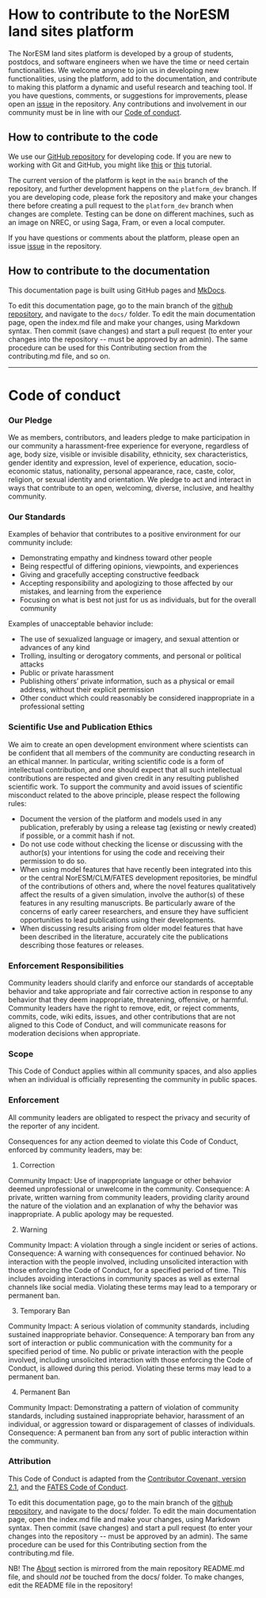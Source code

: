 # How to contribute to the NorESM land sites platform

The NorESM land sites platform is developed by a group of students, postdocs, and software engineers when we have the time or need certain functionalities. We welcome anyone to join us in developing new functionalities, using the platform, add to the documentation, and contribute to making this platform a dynamic and useful research and teaching tool. If you have questions, comments, or suggestions for improvements, please open an [issue](https://github.com/NorESMhub/NorESM_LandSites_Platform/issues) in the repository. Any contributions and involvement in our community must be in line with our [Code of conduct](https://noresmhub.github.io/NorESM_LandSites_Platform/contributing/#code-of-conduct).

## How to contribute to the code

We use our [GitHub repository](https://github.com/NorESMhub/NorESM_LandSites_Platform) for developing code. If you are new to working with Git and GitHub, you might like [this](https://kbroman.org/github_tutorial/ "a minimalist intro") or [this](https://docs.github.com/en/get-started/quickstart/hello-world "GitHub's own tutorial") tutorial. 

The current version of the platform is kept in the `main` branch of the repository, and further development happens on the `platform_dev` branch. If you are developing code, please fork the repository and make your changes there before creating a pull request to the `platform_dev` branch when changes are complete. Testing can be done on different machines, such as an image on NREC, or using Saga, Fram, or even a local computer. 

If you have questions or comments about the platform, please open an issue [issue](https://github.com/NorESMhub/NorESM_LandSites_Platform/issues) in the repository.



## How to contribute to the documentation

This documentation page is built using GitHub pages and [MkDocs](https://www.mkdocs.org/). 


To edit this documentation page, go to the main branch of the [github repository](https://github.com/NorESMhub/NorESM_LandSites_Platform), and navigate to the `docs/` folder. To edit the main documentation page, open the index.md file and make your changes, using Markdown syntax. Then commit (save changes) and start a pull request (to enter your changes into the repository -- must be approved by an admin). The same procedure can be used for this Contributing section from the contributing.md file, and so on.

--------------------------

# Code of conduct

### Our Pledge

We as members, contributors, and leaders pledge to make participation in our community a harassment-free experience for everyone, regardless of age, body size, visible or invisible disability, ethnicity, sex characteristics, gender identity and expression, level of experience, education, socio-economic status, nationality, personal appearance, race, caste, color, religion, or sexual identity and orientation. We pledge to act and interact in ways that contribute to an open, welcoming, diverse, inclusive, and healthy community.

### Our Standards

Examples of behavior that contributes to a positive environment for our community include:

- Demonstrating empathy and kindness toward other people
- Being respectful of differing opinions, viewpoints, and experiences
- Giving and gracefully accepting constructive feedback
- Accepting responsibility and apologizing to those affected by our mistakes, and learning from the experience
- Focusing on what is best not just for us as individuals, but for the overall community

Examples of unacceptable behavior include:

- The use of sexualized language or imagery, and sexual attention or advances of any kind
- Trolling, insulting or derogatory comments, and personal or political attacks
- Public or private harassment
- Publishing others’ private information, such as a physical or email address, without their explicit permission
- Other conduct which could reasonably be considered inappropriate in a professional setting

### Scientific Use and Publication Ethics

We aim to create an open development environment where scientists can be confident that all members of the community are conducting research in an ethical manner. In particular, writing scientific code is a form of intellectual contribution, and one should expect that all such intellectual contributions are respected and given credit in any resulting published scientific work. To support the community and avoid issues of scientific misconduct related to the above principle, please respect the following rules:

- Document the version of the platform and models used in any publication, preferably by using a release tag (existing or newly created) if possible, or a commit hash if not.
- Do not use code without checking the license or discussing with the author(s) your intentions for using the code and receiving their permission to do so.
- When using model features that have recently been integrated into this or the central NorESM/CLM/FATES development repositories, be mindful of the contributions of others and, where the novel features qualitatively affect the results of a given simulation, involve the author(s) of these features in any resulting manuscripts. Be particularly aware of the concerns of early career researchers, and ensure they have sufficient opportunities to lead publications using their developments.
- When discussing results arising from older model features that have been described in the literature, accurately cite the publications describing those features or releases. 

### Enforcement Responsibilities

Community leaders should clarify and enforce our standards of acceptable behavior and take appropriate and fair corrective action in response to any behavior that they deem inappropriate, threatening, offensive, or harmful. Community leaders have the right to remove, edit, or reject comments, commits, code, wiki edits, issues, and other contributions that are not aligned to this Code of Conduct, and will communicate reasons for moderation decisions when appropriate.

### Scope

This Code of Conduct applies within all community spaces, and also applies when an individual is officially representing the community in public spaces. 

### Enforcement

All community leaders are obligated to respect the privacy and security of the reporter of any incident.

Consequences for any action deemed to violate this Code of Conduct, enforced by community leaders, may be:

1. Correction 

Community Impact: Use of inappropriate language or other behavior deemed unprofessional or unwelcome in the community.
Consequence: A private, written warning from community leaders, providing clarity around the nature of the violation and an explanation of why the behavior was inappropriate. A public apology may be requested.

2. Warning

Community Impact: A violation through a single incident or series of actions.
Consequence: A warning with consequences for continued behavior. No interaction with the people involved, including unsolicited interaction with those enforcing the Code of Conduct, for a specified period of time. This includes avoiding interactions in community spaces as well as external channels like social media. Violating these terms may lead to a temporary or permanent ban.

3. Temporary Ban

Community Impact: A serious violation of community standards, including sustained inappropriate behavior.
Consequence: A temporary ban from any sort of interaction or public communication with the community for a specified period of time. No public or private interaction with the people involved, including unsolicited interaction with those enforcing the Code of Conduct, is allowed during this period. Violating these terms may lead to a permanent ban.

4. Permanent Ban

Community Impact: Demonstrating a pattern of violation of community standards, including sustained inappropriate behavior, harassment of an individual, or aggression toward or disparagement of classes of individuals.
Consequence: A permanent ban from any sort of public interaction within the community.


### Attribution

This Code of Conduct is adapted from the [Contributor Covenant, version 2.1](https://www.contributor-covenant.org/version/2/1/code_of_conduct.html), and the [FATES Code of Conduct](https://github.com/NGEET/fates/blob/master/CODE_OF_CONDUCT.md).

To edit this documentation page, go to the main branch of the [github repository](https://github.com/NorESMhub/NorESM_LandSites_Platform), and navigate to the docs/ folder. To edit the main documentation page, open the index.md file and make your changes, using Markdown syntax. Then commit (save changes) and start a pull request (to enter your changes into the repository -- must be approved by an admin). The same procedure can be used for this Contributing section from the contributing.md file. 

NB! The [About](https://noresmhub.github.io/NorESM_LandSites_Platform/about/) section is mirrored from the main repository README.md file, and should *not* be touched from the docs/ folder. To make changes, edit the README file in the repository!
